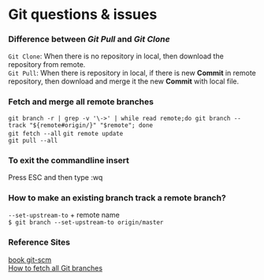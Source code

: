 # Git questions & issues
### Difference between _Git Pull_ and _Git Clone_

`Git Clone`: When there is no repository in local, then download the repository from remote.  
`Git Pull`: When there is repository in local, if there is new __Commit__ in remote repository, then download and merge it the new __Commit__ with local file.  

### Fetch and merge all remote branches
`git branch -r | grep -v '\->' | while read remote;do git branch --track "${remote#origin/}" "$remote"; done`  
`git fetch --all`  `git remote update`  
`git pull --all` 

### To exit the commandline insert
Press ESC and then type :wq  

### How to make an existing branch track a remote branch?
`--set-upstream-to` + remote name  
`$ git branch --set-upstream-to origin/master`  

### Reference Sites
[book git-scm](https://book.git-scm.com/book/en/v2/Git-Basics-Getting-a-Git-Repository)  
[How to fetch all Git branches](https://stackoverflow.com/questions/10312521/how-to-fetch-all-git-branches)  
